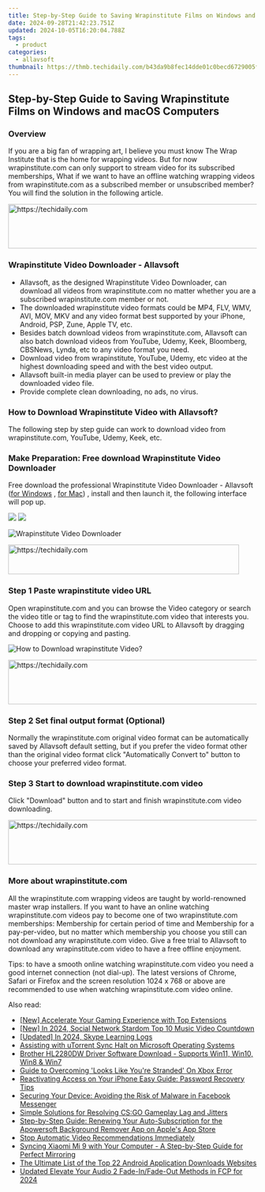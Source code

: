 ```yaml
---
title: Step-by-Step Guide to Saving Wrapinstitute Films on Windows and macOS Computers
date: 2024-09-28T21:42:23.751Z
updated: 2024-10-05T16:20:04.788Z
tags:
  - product
categories:
  - allavsoft
thumbnail: https://thmb.techidaily.com/b43da9b8fec14dde01c0becd6729005fd0db59f099a461c4a5b1f228776ffdea.jpg
---
```


## Step-by-Step Guide to Saving Wrapinstitute Films on Windows and macOS Computers

### Overview

If you are a big fan of wrapping art, I believe you must know The Wrap Institute that is the home for wrapping videos. But for now wrapinstitute.com can only support to stream video for its subscribed memberships, What if we want to have an offline watching wrapping videos from wrapinstitute.com as a subscribed member or unsubscribed member? You will find the solution in the following article.

<!-- affiliate ads begin -->
<a href="https://imp.i357552.net/c/5597632/947750/11832" target="_top" id="947750">
  <img src="//a.impactradius-go.com/display-ad/11832-947750" border="0" alt="https://techidaily.com" width="728" height="90"/>
</a>
<img height="0" width="0" src="https://imp.i357552.net/i/5597632/947750/11832" style="position:absolute;visibility:hidden;" border="0" />
<!-- affiliate ads end -->

### Wrapinstitute Video Downloader - Allavsoft

* Allavsoft, as the designed Wrapinstitute Video Downloader, can download all videos from wrapinstitute.com no matter whether you are a subscribed wrapinstitute.com member or not.
* The downloaded wrapinstitute video formats could be MP4, FLV, WMV, AVI, MOV, MKV and any video format best supported by your iPhone, Android, PSP, Zune, Apple TV, etc.
* Besides batch download videos from wrapinstitute.com, Allavsoft can also batch download videos from YouTube, Udemy, Keek, Bloomberg, CBSNews, Lynda, etc to any video format you need.
* Download video from wrapinstitute, YouTube, Udemy, etc video at the highest downloading speed and with the best video output.
* Allavsoft built-in media player can be used to preview or play the downloaded video file.
* Provide complete clean downloading, no ads, no virus.

### How to Download Wrapinstitute Video with Allavsoft?

The following step by step guide can work to download video from wrapinstitute.com, YouTube, Udemy, Keek, etc.

### Make Preparation: Free download Wrapinstitute Video Downloader

Free download the professional Wrapinstitute Video Downloader - Allavsoft ([for Windows](https://tools.techidaily.com/allavsoft/products/) , [for Mac](https://tools.techidaily.com/allavsoft/products/)) , install and then launch it, the following interface will pop up.

[![](https://www.allavsoft.com/how-to/../images/how-to/free-download-win.jpg)](https://tools.techidaily.com/allavsoft/products/) [![](https://www.allavsoft.com/how-to/../images/how-to/free-download-mac.jpg)](https://tools.techidaily.com/allavsoft/products/)

![Wrapinstitute Video Downloader](https://www.allavsoft.com/how-to/../images/allavsoft/screen-shot-600.jpg)

<!-- affiliate ads begin -->
<a href="https://bluettius.sjv.io/c/5597632/2139110/17108" target="_top" id="2139110">
  <img src="//a.impactradius-go.com/display-ad/17108-2139110" border="0" alt="https://techidaily.com" width="468" height="60"/>
</a>
<img height="0" width="0" src="https://bluettius.sjv.io/i/5597632/2139110/17108" style="position:absolute;visibility:hidden;" border="0" />
<!-- affiliate ads end -->

### Step 1 Paste wrapinstitute video URL

Open wrapinstitute.com and you can browse the Video category or search the video title or tag to find the wrapinstitute.com video that interests you. Choose to add this wrapinstitute.com video URL to Allavsoft by dragging and dropping or copying and pasting.

![How to Download wrapinstitute Video?](https://www.allavsoft.com/how-to/../images/how-to/download-rtmp-video/download-rtmp-video.jpg)

<!-- affiliate ads begin -->
<a href="https://imp.i357552.net/c/5597632/994842/11832" target="_top" id="994842">
  <img src="//a.impactradius-go.com/display-ad/11832-994842" border="0" alt="https://techidaily.com" width="728" height="90"/>
</a>
<img height="0" width="0" src="https://imp.i357552.net/i/5597632/994842/11832" style="position:absolute;visibility:hidden;" border="0" />
<!-- affiliate ads end -->

### Step 2 Set final output format (Optional)

Normally the wrapinstitute.com original video format can be automatically saved by Allavsoft default setting, but if you prefer the video format other than the original video format click "Automatically Convert to" button to choose your preferred video format.

### Step 3 Start to download wrapinstitute.com video

Click "Download" button and to start and finish wrapinstitute.com video downloading.

<!-- affiliate ads begin -->
<a href="https://appsumo.8odi.net/c/5597632/2111965/7443" target="_top" id="2111965">
  <img src="//a.impactradius-go.com/display-ad/7443-2111965" border="0" alt="https://techidaily.com" width="728" height="90"/>
</a>
<img height="0" width="0" src="https://appsumo.8odi.net/i/5597632/2111965/7443" style="position:absolute;visibility:hidden;" border="0" />
<!-- affiliate ads end -->

### More about wrapinstitute.com

All the wrapinstitute.com wrapping videos are taught by world-renowned master wrap installers. If you want to have an online watching wrapinstitute.com videos pay to become one of two wrapinstitute.com memberships: Membership for certain period of time and Membership for a pay-per-video, but no matter which membership you choose you still can not download any wrapinstitute.com video. Give a free trial to Allavsoft to download any wrapinstitute.com video to have a free offline enjoyment.

Tips: to have a smooth online watching wrapinstitute.com video you need a good internet connection (not dial-up). The latest versions of Chrome, Safari or Firefox and the screen resolution 1024 x 768 or above are recommended to use when watching wrapinstitute.com video online.

<ins class="adsbygoogle"
     style="display:block"
     data-ad-format="autorelaxed"
     data-ad-client="ca-pub-7571918770474297"
     data-ad-slot="1223367746"></ins>

<ins class="adsbygoogle"
     style="display:block"
     data-ad-client="ca-pub-7571918770474297"
     data-ad-slot="8358498916"
     data-ad-format="auto"
     data-full-width-responsive="true"></ins>

<span class="atpl-alsoreadstyle">Also read:</span>
<div><ul>
<li><a href="https://extra-lessons.techidaily.com/new-accelerate-your-gaming-experience-with-top-extensions/"><u>[New] Accelerate Your Gaming Experience with Top Extensions</u></a></li>
<li><a href="https://facebook-video-recording.techidaily.com/new-in-2024-social-network-stardom-top-10-music-video-countdown/"><u>[New] In 2024, Social Network Stardom Top 10 Music Video Countdown</u></a></li>
<li><a href="https://video-capture.techidaily.com/updated-in-2024-skype-learning-logs/"><u>[Updated] In 2024, Skype Learning Logs</u></a></li>
<li><a href="https://win11-tips.techidaily.com/assisting-with-utorrent-sync-halt-on-microsoft-operating-systems/"><u>Assisting with uTorrent Sync Halt on Microsoft Operating Systems</u></a></li>
<li><a href="https://hardware-help.techidaily.com/brother-hl2280dw-driver-software-download-supports-win11-win10-win8-and-win7/"><u>Brother HL2280DW Driver Software Download - Supports Win11, Win10, Win8 & Win7</u></a></li>
<li><a href="https://win11.techidaily.com/guide-to-overcoming-looks-like-youre-stranded-on-xbox-error/"><u>Guide to Overcoming 'Looks Like You're Stranded' On Xbox Error</u></a></li>
<li><a href="https://discover-deluxe.techidaily.com/reactivating-access-on-your-iphone-easy-guide-password-recovery-tips/"><u>Reactivating Access on Your iPhone Easy Guide: Password Recovery Tips</u></a></li>
<li><a href="https://discover-deluxe.techidaily.com/securing-your-device-avoiding-the-risk-of-malware-in-facebook-messenger/"><u>Securing Your Device: Avoiding the Risk of Malware in Facebook Messenger</u></a></li>
<li><a href="https://program-issues.techidaily.com/simple-solutions-for-resolving-csgo-gameplay-lag-and-jitters/"><u>Simple Solutions for Resolving CS:GO Gameplay Lag and Jitters</u></a></li>
<li><a href="https://discover-deluxe.techidaily.com/step-by-step-guide-renewing-your-auto-subscription-for-the-apowersoft-background-remover-app-on-apples-app-store/"><u>Step-by-Step Guide: Renewing Your Auto-Subscription for the Apowersoft Background Remover App on Apple's App Store</u></a></li>
<li><a href="https://youtube-webster.techidaily.com/automatic-video-recommendations-immediately/"><u>Stop Automatic Video Recommendations Immediately</u></a></li>
<li><a href="https://discover-deluxe.techidaily.com/syncing-xiaomi-mi-9-with-your-computer-a-step-by-step-guide-for-perfect-mirroring/"><u>Syncing Xiaomi Mi 9 with Your Computer - A Step-by-Step Guide for Perfect Mirroring</u></a></li>
<li><a href="https://discover-deluxe.techidaily.com/the-ultimate-list-of-the-top-22-android-application-downloads-websites/"><u>The Ultimate List of the Top 22 Android Application Downloads Websites</u></a></li>
<li><a href="https://ai-video-apps.techidaily.com/updated-elevate-your-audio-2-fade-infade-out-methods-in-fcp-for-2024/"><u>Updated Elevate Your Audio 2 Fade-In/Fade-Out Methods in FCP for 2024</u></a></li>
</ul></div>

